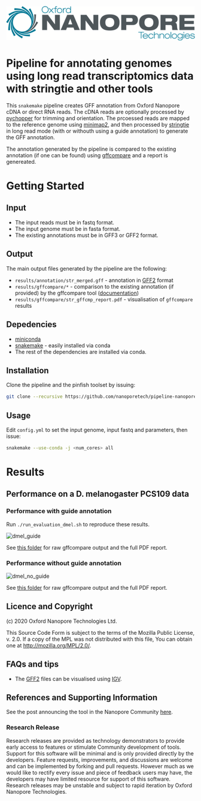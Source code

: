 ![ONT_logo](/ONT_logo.png)
-----------------------------

Pipeline for annotating genomes using long read transcriptomics data with stringtie and other tools
===================================================================================================

This `snakemake` pipeline creates GFF annotation from Oxford Nanopore cDNA or direct RNA reads.
The cDNA reads are optionally processed by [pychopper](https://github.com/nanoporetech/pychopper) for trimming and orientation. The prcoessed reads are mapped to the reference genome using [minimap2](https://github.com/lh3/minimap2), and then processed by [stringtie](http://ccb.jhu.edu/software/stringtie) in long read mode (with or withouth using a guide annotation) to generate the GFF annotation.

The annotation generated by the pipeline is compared to the existing annotation (if one can be found) using [gffcompare](http://ccb.jhu.edu/software/stringtie/gffcompare.shtml) and a report is genereated.

Getting Started
===============

## Input

- The input reads must be in fastq format. 
- The input genome must be in fasta format.
- The existing annotations must be in GFF3 or GFF2 format.

## Output

The main output files generated by the pipeline are the following:

- `results/annotation/str_merged.gff` - annotation in [GFF2](http://gmod.org/wiki/GFF2) format
- `results/gffcompare/*` - comparison to the existing annotation (if provided) by the gffcompare tool ([documentation](https://ccb.jhu.edu/software/stringtie/gffcompare.shtml))
- `results/gffcompare/str_gffcmp_report.pdf` - visualisation of `gffcompare` results

## Depedencies

- [miniconda](https://conda.io/miniconda.html)
- [snakemake](http://snakemake.readthedocs.io/en/latest/) - easily installed via conda
- The rest of the dependencies are installed via conda.

## Installation

Clone the pipeline and the pinfish toolset by issuing:

```bash
git clone --recursive https://github.com/nanoporetech/pipeline-nanopore-ref-isoforms.git
```

## Usage

Edit `config.yml` to set the input genome, input fastq and parameters, then issue:

```bash
snakemake --use-conda -j <num_cores> all
```

Results
=======

## Performance on a D. melanogaster PCS109 data

### Performance with guide annotation

Run `./run_evaluation_dmel.sh` to reproduce these results.

![dmel_guide](https://raw.githubusercontent.com/nanoporetech/pipeline-nanopore-ref-isoforms/master/evaluation/results/dmel/guide/str_gffcmp_report_f.png)

See [this folder](https://github.com/nanoporetech/pipeline-nanopore-ref-isoforms/tree/master/evaluation/results/dmel/guide) for raw gffcompare output and the full PDF report.

### Performance without guide annotation

![dmel_no_guide](https://raw.githubusercontent.com/nanoporetech/pipeline-nanopore-ref-isoforms/master/evaluation/results/dmel/no_guide/str_gffcmp_report_f.png)

See [this folder](https://github.com/nanoporetech/pipeline-nanopore-ref-isoforms/tree/master/evaluation/results/dmel/no_guide) for raw gffcompare output and the full PDF report.

## Licence and Copyright

(c) 2020 Oxford Nanopore Technologies Ltd.

This Source Code Form is subject to the terms of the Mozilla Public License, v. 2.0. If a copy of the MPL was not distributed with this
file, You can obtain one at http://mozilla.org/MPL/2.0/.

## FAQs and tips

- The [GFF2](https://www.ensembl.org/info/website/upload/gff.html) files can be visualised using [IGV](http://software.broadinstitute.org/software/igv).

## References and Supporting Information

See the post announcing the tool in the Nanopore Community [here](https://community.nanoporetech.com/posts/new-transcriptomics-analys).

### Research Release

Research releases are provided as technology demonstrators to provide early access to features or stimulate Community development of tools. Support for this software will be minimal and is only provided directly by the developers. Feature requests, improvements, and discussions are welcome and can be implemented by forking and pull requests. However much as we would like to rectify every issue and piece of feedback users may have, the developers may have limited resource for support of this software. Research releases may be unstable and subject to rapid iteration by Oxford Nanopore Technologies.
